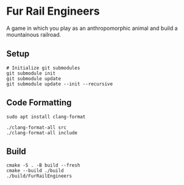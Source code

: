 # Fur Rail Engineers

A game in which you play as an anthropomorphic animal and build a mountainous railroad.

## Setup 

```shell
# Initialize git submodules
git submodule init
git submodule update
git submodule update --init --recursive
```

## Code Formatting

```shell
sudo apt install clang-format
```

```shell
./clang-format-all src
./clang-format-all include
```


## Build

```shell
cmake -S . -B build --fresh
cmake --build ./build
./build/FurRailEngineers
```